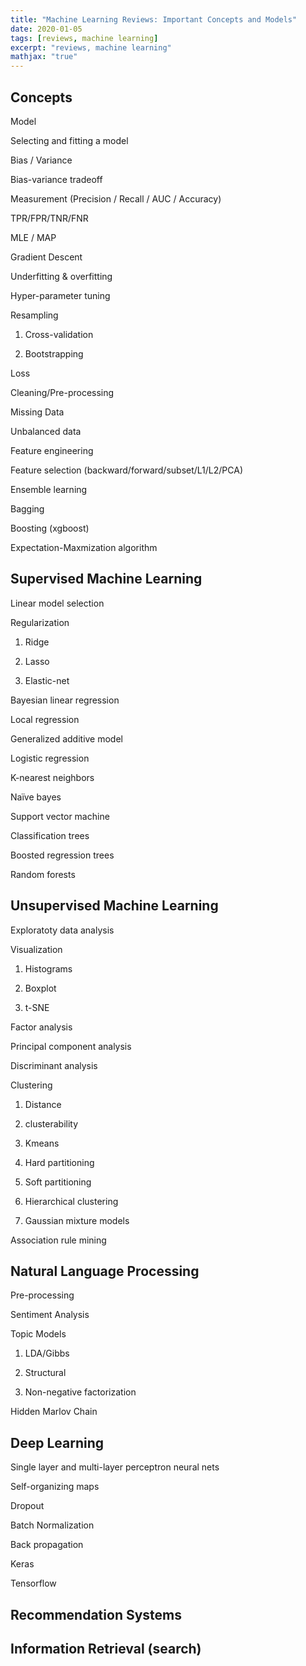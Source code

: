 ```yaml
---
title: "Machine Learning Reviews: Important Concepts and Models"
date: 2020-01-05
tags: [reviews, machine learning]
excerpt: "reviews, machine learning"
mathjax: "true"
---
```


## Concepts

Model

Selecting and fitting a model

Bias / Variance

Bias-variance tradeoff

Measurement (Precision / Recall / AUC / Accuracy)

TPR/FPR/TNR/FNR

MLE / MAP

Gradient Descent

Underfitting & overfitting

Hyper-parameter tuning 

Resampling

1. Cross-validation

2. Bootstrapping

Loss

Cleaning/Pre-processing

Missing Data

Unbalanced data

Feature engineering

Feature selection
(backward/forward/subset/L1/L2/PCA)

Ensemble learning

Bagging

Boosting (xgboost)

Expectation-Maxmization algorithm


## Supervised Machine Learning

Linear model selection

Regularization 

1. Ridge

2. Lasso 

3. Elastic-net

Bayesian linear regression

Local regression

Generalized additive model

Logistic regression

K-nearest neighbors

Naïve bayes

Support vector machine

Classification trees

Boosted regression trees

Random forests

## Unsupervised Machine Learning

Exploratoty data analysis

Visualization 

1. Histograms

2. Boxplot

3. t-SNE

Factor analysis

Principal component analysis

Discriminant analysis

Clustering

1. Distance

2. clusterability

3. Kmeans

4. Hard partitioning

5. Soft partitioning

6. Hierarchical clustering

7. Gaussian mixture models

Association rule mining


## Natural Language Processing

Pre-processing

Sentiment Analysis

Topic Models

1. LDA/Gibbs 

2. Structural

3. Non-negative factorization

Hidden Marlov Chain

## Deep Learning

Single layer and multi-layer perceptron neural nets

Self-organizing maps

Dropout

Batch Normalization

Back propagation

Keras

Tensorflow

## Recommendation Systems

## Information Retrieval (search)



